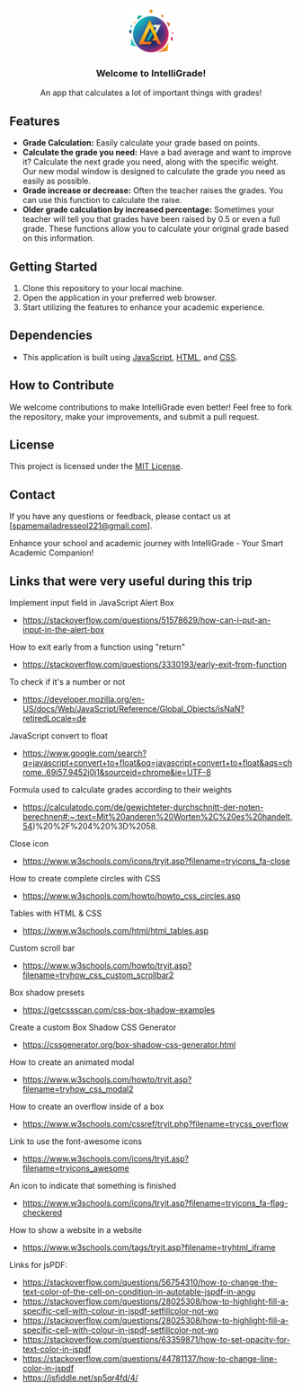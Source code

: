<p align="center">
  <a href="https://github.com/olivierluethy/IntelliGrade">
    <img src="images/favicon.ico" alt="Logo" width="80" height="80">
  </a>

  <h3 align="center">Welcome to IntelliGrade!</h3>
  <p align="center">An app that calculates a lot of important things with grades!</p>
</p>

## Features

- **Grade Calculation:** Easily calculate your grade based on points.
- **Calculate the grade you need:** Have a bad average and want to improve it? Calculate the next grade you need, along with the specific weight. Our new modal window is designed to calculate the grade you need as easily as possible.
- **Grade increase or decrease:** Often the teacher raises the grades. You can use this function to calculate the raise.
- **Older grade calculation by increased percentage:** Sometimes your teacher will tell you that grades have been raised by 0.5 or even a full grade. These functions allow you to calculate your original grade based on this information.

## Getting Started

1. Clone this repository to your local machine.
2. Open the application in your preferred web browser.
3. Start utilizing the features to enhance your academic experience.

## Dependencies

- This application is built using [JavaScript](https://developer.mozilla.org/en-US/docs/Web/JavaScript), [HTML](https://developer.mozilla.org/en-US/docs/Web/HTML), and [CSS](https://developer.mozilla.org/en-US/docs/Web/CSS).

## How to Contribute

We welcome contributions to make IntelliGrade even better! Feel free to fork the repository, make your improvements, and submit a pull request.

## License

This project is licensed under the [MIT License](LICENSE).

## Contact

If you have any questions or feedback, please contact us at [spamemailadresseol221@gmail.com].

Enhance your school and academic journey with IntelliGrade - Your Smart Academic Companion!

## Links that were very useful during this trip

Implement input field in JavaScript Alert Box

- https://stackoverflow.com/questions/51578629/how-can-i-put-an-input-in-the-alert-box <br>

How to exit early from a function using "return"

- https://stackoverflow.com/questions/3330193/early-exit-from-function <br>

To check if it's a number or not

- https://developer.mozilla.org/en-US/docs/Web/JavaScript/Reference/Global_Objects/isNaN?retiredLocale=de <br>

JavaScript convert to float

- https://www.google.com/search?q=javascript+convert+to+float&oq=javascript+convert+to+float&aqs=chrome..69i57.9452j0j1&sourceid=chrome&ie=UTF-8 <br>

Formula used to calculate grades according to their weights

- https://calculatodo.com/de/gewichteter-durchschnitt-der-noten-berechnen#:~:text=Mit%20anderen%20Worten%2C%20es%20handelt,54)%20%2F%204%20%3D%2058.<br>

Close icon

- https://www.w3schools.com/icons/tryit.asp?filename=tryicons_fa-close<br>

How to create complete circles with CSS

- https://www.w3schools.com/howto/howto_css_circles.asp<br>

Tables with HTML & CSS

- https://www.w3schools.com/html/html_tables.asp<br>

Custom scroll bar

- https://www.w3schools.com/howto/tryit.asp?filename=tryhow_css_custom_scrollbar2<br>

Box shadow presets

- https://getcssscan.com/css-box-shadow-examples<br>

Create a custom Box Shadow CSS Generator

- https://cssgenerator.org/box-shadow-css-generator.html<br>

How to create an animated modal

- https://www.w3schools.com/howto/tryit.asp?filename=tryhow_css_modal2<br>

How to create an overflow inside of a box

- https://www.w3schools.com/cssref/tryit.php?filename=trycss_overflow<br>

Link to use the font-awesome icons

- https://www.w3schools.com/icons/tryit.asp?filename=tryicons_awesome

An icon to indicate that something is finished

- https://www.w3schools.com/icons/tryit.asp?filename=tryicons_fa-flag-checkered

How to show a website in a website

- https://www.w3schools.com/tags/tryit.asp?filename=tryhtml_iframe

Links for jsPDF:

- https://stackoverflow.com/questions/56754310/how-to-change-the-text-color-of-the-cell-on-condition-in-autotable-jspdf-in-angu
- https://stackoverflow.com/questions/28025308/how-to-highlight-fill-a-specific-cell-with-colour-in-jspdf-setfillcolor-not-wo
- https://stackoverflow.com/questions/28025308/how-to-highlight-fill-a-specific-cell-with-colour-in-jspdf-setfillcolor-not-wo
- https://stackoverflow.com/questions/63359871/how-to-set-opacity-for-text-color-in-jspdf
- https://stackoverflow.com/questions/44781137/how-to-change-line-color-in-jspdf
- https://jsfiddle.net/sp5qr4fd/4/
